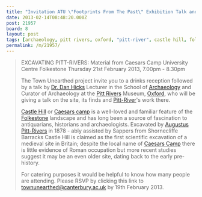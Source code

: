 ```yaml
---
title: "Invitation ATU \"Footprints From The Past\" Exhibition Talk and Reception"
date: 2013-02-14T08:48:20.000Z
post: 21957
board: 8
layout: post
tags: [archaeology, pitt rivers, oxford, "pitt-river", castle hill, folkestone, "augustus pitt-rivers"]
permalink: /m/21957/
---
```

<blockquote>
EXCAVATING PITT-RIVERS: Material from Caesars Camp University Centre Folkestone
Thursday 21st February 2013, 7.00pm - 8.30pm

The Town Unearthed project invite you to a drinks reception followed by a talk by <a href="/wiki/dr+dan+hicks">Dr. Dan Hicks</a> Lecturer in the School of <a href="/wiki/archaeology">Archaeology</a> and Curator of Archaeology at the
<a href="/wiki/pitt+rivers">Pitt Rivers</a> Museum, <a href="/wiki/oxford">Oxford</a>, who will be giving a talk on the site, its finds and <a href="/wiki/pitt-river">Pitt-River</a>'s work there.

<a href="/wiki/castle+hill">Castle Hill</a> or <a href="/wiki/caesar+s+camp">Caesars camp</a>  is a well-loved and familiar feature of the <a href="/wiki/folkestone">Folkestone</a> landscape and has long been a source of fascination to antiquarians, historians and archaeologists. Excavated by <a href="/wiki/augustus+pitt-rivers">Augustus Pitt-Rivers</a> in 1878 - ably assisted by Sappers from Shornecliffe Barracks  Castle Hill is claimed as the first scientific excavation of a medieval site in Britain; despite the local name of <a href="/wiki/caesar+s+camp">Caesars Camp</a> there is little evidence of Roman occupation but more recent studies suggest it may be an even older site, dating back to the early pre-history.

For catering purposes it would be helpful to know how many people are attending. Please RSVP by clicking this link to townunearthed@canterbury.ac.uk by 19th February 2013. </blockquote>
